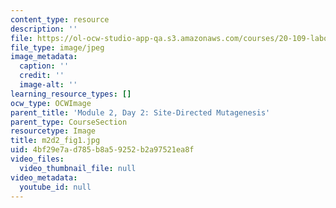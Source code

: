 ```yaml
---
content_type: resource
description: ''
file: https://ol-ocw-studio-app-qa.s3.amazonaws.com/courses/20-109-laboratory-fundamentals-in-biological-engineering-spring-2010/4bf29e7ad785b8a59252b2a97521ea8f_m2d2_fig1.jpg
file_type: image/jpeg
image_metadata:
  caption: ''
  credit: ''
  image-alt: ''
learning_resource_types: []
ocw_type: OCWImage
parent_title: 'Module 2, Day 2: Site-Directed Mutagenesis'
parent_type: CourseSection
resourcetype: Image
title: m2d2_fig1.jpg
uid: 4bf29e7a-d785-b8a5-9252-b2a97521ea8f
video_files:
  video_thumbnail_file: null
video_metadata:
  youtube_id: null
---
```

